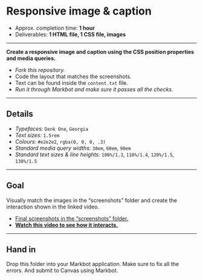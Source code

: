 # Responsive image & caption

- Approx. completion time: **1 hour**
- Deliverables: **1 HTML file, 1 CSS file, images**

---

**Create a responsive image and caption using the CSS position properties and media queries.**

- *Fork this repository.*
- Code the layout that matches the screenshots.
- Text can be found inside the `content.txt` file.
- *Run it through Markbot and make sure it passes all the checks.*

---

## Details

- *Typefaces:* `Denk One`, `Georgia`
- *Text sizes:* `1.5rem`
- *Colours:* `#e2e2e2`, `rgba(0, 0, 0, .3)`
- *Standard media query widths:* `38em`, `60em`, `90em`
- *Standard text sizes & line heights:* `100%/1.3`, `110%/1.4`, `120%/1.5`, `130%/1.5`

---

## Goal

Visually match the images in the “screenshots” folder and create the interaction shown in the linked video.

- [Final screenshots in the “screenshots” folder.](screenshots)
- [**Watch this video to see how it interacts.**](https://youtu.be/jUkCdgGDlvs)

---

## Hand in

Drop this folder into your Markbot application. Make sure to fix all the errors. And submit to Canvas using Markbot.
